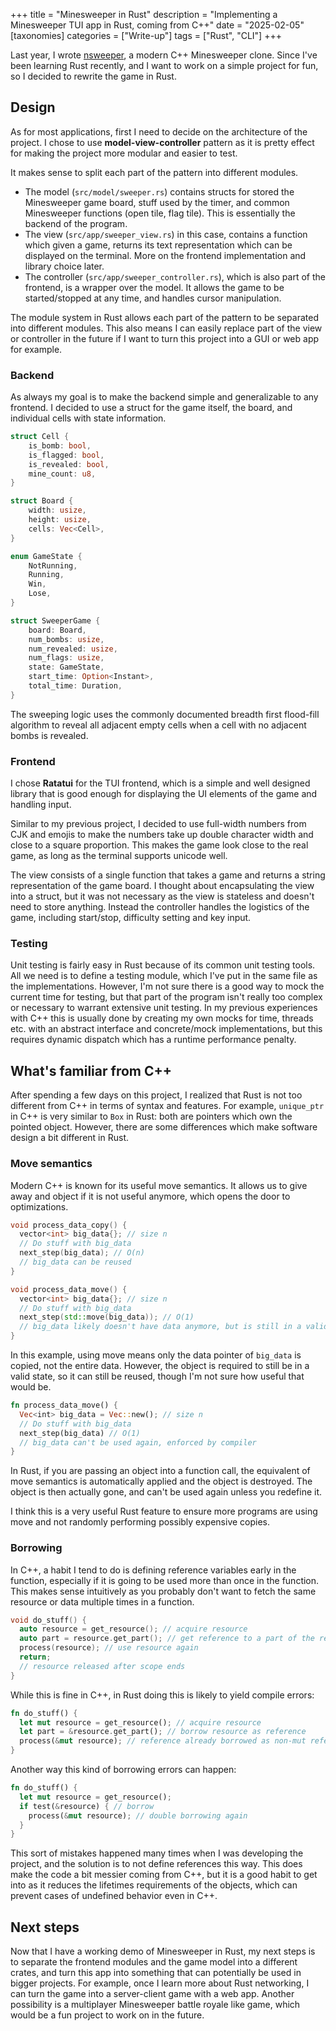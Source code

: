 +++
title = "Minesweeper in Rust"
description = "Implementing a Minesweeper TUI app in Rust, coming from C++"
date = "2025-02-05"
[taxonomies]
categories = ["Write-up"]
tags = ["Rust", "CLI"]
+++

Last year, I wrote [nsweeper](https://github.com/UltimateBoomer/nsweeper), a modern C++ Minesweeper clone.
Since I've been learning Rust recently, and I want to work on a simple project for fun, so I decided to rewrite the game in Rust.

## Design

As for most applications, first I need to decide on the architecture of the project.
I chose to use **model-view-controller** pattern as it is pretty effect for making the project more modular and easier to test.

It makes sense to split each part of the pattern into different modules.
- The model (`src/model/sweeper.rs`) contains structs for stored the Minesweeper game board, stuff used by the timer, and common Minesweeper functions (open tile, flag tile). This is essentially the backend of the program.
- The view (`src/app/sweeper_view.rs`) in this case, contains a function which given a game, returns its text representation which can be displayed on the terminal.
  More on the frontend implementation and library choice later.
- The controller (`src/app/sweeper_controller.rs`), which is also part of the frontend, is a wrapper over the model.
  It allows the game to be started/stopped at any time, and handles cursor manipulation.

The module system in Rust allows each part of the pattern to be separated into different modules.
This also means I can easily replace part of the view or controller in the future if I want to turn this project into a GUI or web app for example.

### Backend

As always my goal is to make the backend simple and generalizable to any frontend.
I decided to use a struct for the game itself, the board, and individual cells with state information.

```rust
struct Cell {
    is_bomb: bool,
    is_flagged: bool,
    is_revealed: bool,
    mine_count: u8,
}

struct Board {
    width: usize,
    height: usize,
    cells: Vec<Cell>,
}

enum GameState {
    NotRunning,
    Running,
    Win,
    Lose,
}

struct SweeperGame {
    board: Board,
    num_bombs: usize,
    num_revealed: usize,
    num_flags: usize,
    state: GameState,
    start_time: Option<Instant>,
    total_time: Duration,
}
```

The sweeping logic uses the commonly documented breadth first flood-fill algorithm to reveal all adjacent empty cells when a cell with no adjacent bombs is revealed.

### Frontend

I chose **Ratatui** for the TUI frontend, which is a simple and well designed library that is good enough for displaying the UI elements of the game and handling input.

Similar to my previous project, I decided to use full-width numbers from CJK and emojis to make the numbers take up double character width and close to a square proportion.
This makes the game look close to the real game, as long as the terminal supports unicode well.

The view consists of a single function that takes a game and returns a string representation of the game board.
I thought about encapsulating the view into a struct, but it was not necessary as the view is stateless and doesn't need to store anything.
Instead the controller handles the logistics of the game, including start/stop, difficulty setting and key input.

### Testing

Unit testing is fairly easy in Rust because of its common unit testing tools.
All we need is to define a testing module, which I've put in the same file as the implementations.
However, I'm not sure there is a good way to mock the current time for testing, but that part of the program isn't really too complex or necessary to warrant extensive unit testing.
In my previous experiences with C++ this is usually done by creating my own mocks for time, threads etc. with an abstract interface and concrete/mock implementations, but this requires dynamic dispatch which has a runtime performance penalty.

## What's familiar from C++

After spending a few days on this project, I realized that Rust is not too different from C++ in terms of syntax and features.
For example, `unique_ptr` in C++ is very similar to `Box` in Rust: both are pointers which own the pointed object.
However, there are some differences which make software design a bit different in Rust.

### Move semantics

Modern C++ is known for its useful move semantics.
It allows us to give away and object if it is not useful anymore, which opens the door to optimizations.

```c++
void process_data_copy() {
  vector<int> big_data{}; // size n
  // Do stuff with big_data
  next_step(big_data); // O(n)
  // big_data can be reused
}

void process_data_move() {
  vector<int> big_data{}; // size n
  // Do stuff with big_data
  next_step(std::move(big_data)); // O(1)
  // big_data likely doesn't have data anymore, but is still in a valid state
}
```

In this example, using move means only the data pointer of `big_data` is copied, not the entire data.
However, the object is required to still be in a valid state, so it can still be reused, though I'm not sure how useful that would be.

```rust
fn process_data_move() {
  Vec<int> big_data = Vec::new(); // size n
  // Do stuff with big_data
  next_step(big_data) // O(1)
  // big_data can't be used again, enforced by compiler
}
```

In Rust, if you are passing an object into a function call, the equivalent of move semantics is automatically applied and the object is destroyed.
The object is then actually gone, and can't be used again unless you redefine it.

I think this is a very useful Rust feature to ensure more programs are using move and not randomly performing possibly expensive copies.

### Borrowing

In C++, a habit I tend to do is defining reference variables early in the function, especially if it is going to be used more than once in the function.
This makes sense intuitively as you probably don't want to fetch the same resource or data multiple times in a function.

```c++
void do_stuff() {
  auto resource = get_resource(); // acquire resource
  auto part = resource.get_part(); // get reference to a part of the resource
  process(resource); // use resource again
  return;
  // resource released after scope ends
}
```

While this is fine in C++, in Rust doing this is likely to yield compile errors:

```rust
fn do_stuff() {
  let mut resource = get_resource(); // acquire resource
  let part = &resource.get_part(); // borrow resource as reference
  process(&mut resource); // reference already borrowed as non-mut reference
}
```

Another way this kind of borrowing errors can happen:

```rust
fn do_stuff() {
  let mut resource = get_resource();
  if test(&resource) { // borrow
    process(&mut resource); // double borrowing again
  }
}
```

This sort of mistakes happened many times when I was developing the project, and the solution is to not define references this way.
This does make the code a bit messier coming from C++, but it is a good habit to get into as it reduces the lifetimes requirements of the objects, which can prevent cases of undefined behavior even in C++.

## Next steps

Now that I have a working demo of Minesweeper in Rust, my next steps is to separate the frontend modules and the game model into a different crates, and turn this app into something that can potentially be used in bigger projects.
For example, once I learn more about Rust networking, I can turn the game into a server-client game with a web app.
Another possibility is a multiplayer Minesweeper battle royale like game, which would be a fun project to work on in the future.
